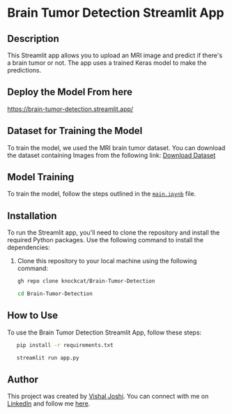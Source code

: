 # Brain Tumor Detection Streamlit App

## Description
This Streamlit app allows you to upload an MRI image and predict if there's a brain tumor or not. The app uses a trained Keras model to make the predictions.

## Deploy the Model From here
https://brain-tumor-detection.streamlit.app/

## Dataset for Training the Model
To train the model, we used the MRI brain tumor dataset. You can download the dataset containing Images from the following link:
[Download Dataset](https://drive.google.com/drive/folders/1ApUDR212yoOERKMZC9mG7Y4qaN1WpnOn?usp=sharing)

## Model Training
To train the model, follow the steps outlined in the [`main.ipynb`](main.ipynb) file.

## Installation
To run the Streamlit app, you'll need to clone the repository and install the required Python packages. Use the following command to install the dependencies:

1. Clone this repository to your local machine using the following command:

   ```bash
   gh repo clone knockcat/Brain-Tumor-Detection

   cd Brain-Tumor-Detection

## How to Use
To use the Brain Tumor Detection Streamlit App, follow these steps:
```bash
   pip install -r requirements.txt

   streamlit run app.py
```
## Author

This project was created by [Vishal Joshi](https://github.com/knockcat/). You can connect with me on [LinkedIn](https://www.linkedin.com/in/vishal-joshi-7194491b7/) and follow me [here](https://github.com/knockcat/).


